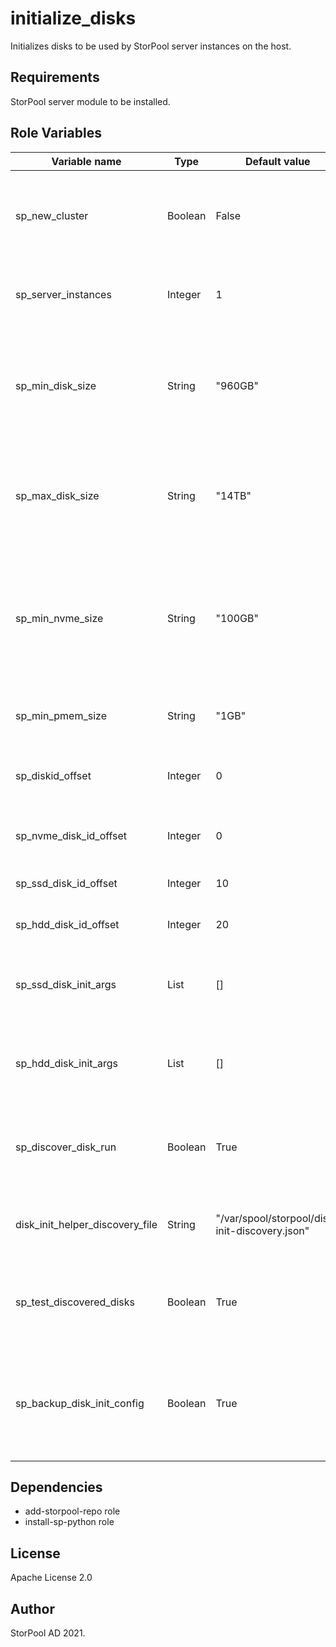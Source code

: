 initialize_disks
=========

Initializes disks to be used by StorPool server instances on the host.

Requirements
------------

StorPool server module to be installed.

Role Variables
--------------

| Variable name                   | Type    | Default value | Description |
|---------------------------------| ------- |-------------- | ----------- |
| sp_new_cluster                  | Boolean | False         | Designates if this is the first deployment of the cluster. Sets an `-I` to the first disk of the first node. |
| sp_server_instances             | Integer | 1             | Sets the number of server instances to spread disks over |
| sp_min_disk_size                | String  | "960GB"       | Minimum size of SATA disks to be considered for initialization. Disks whose size is smaller than this will be excluded from the list |
| sp_max_disk_size                | String  | "14TB"        | Maximum size of SATA disks to be considered for initialization. Disks whose size is larger than this will be excluded from the list |
| sp_min_nvme_size                | String  | "100GB"       | Minimum size of NVMe devices to be considered for initialization. Please have in mind that raising this limit will exclude Optane NVMes from the list of discovered disks. |
| sp_min_pmem_size                | String  | "1GB"         | Minimum size of PMEM devices to be considered for initialization |
| sp_diskid_offset                | Integer | 0             | Used to generate StorPool disk IDs when there are nodes with IDs > 40 |
| sp_nvme_disk_id_offset          | Integer | 0             | Used to generate StorPool disk IDs for NVMe devices |
| sp_ssd_disk_id_offset           | Integer | 10            | Used to generate StorPool disk IDs for SSD devices |
| sp_hdd_disk_id_offset           | Integer | 20            | Used to generate StorPool disk IDs for HDD devices |
| sp_ssd_disk_init_args           | List    | []            | List of strings in the form of "--arg1,--arg2" that will be used to initialize SSD devices |
| sp_hdd_disk_init_args           | List    | []            | List of strings in the form of "--arg1,--arg2" that will be used to initialize HDD devices |
| sp_discover_disk_run            | Boolean | True          | Designates if the `disk_init_helper` tool should run its discover phase to collect a list with usable devices |
| disk_init_helper_discovery_file | String  | "/var/spool/storpool/disk-init-discovery.json" | Specifies a path to a JSON file containing the list of devices of to be initialized |
| sp_test_discovered_disks        | Boolean | True          | Only for SP testing lab use! Whether to test the disks found in the discovery phase of `disk_init_helper` |
| sp_backup_disk_init_config      | Boolean | True         | Save timestamped backups of the `disk_init_helper` discovery command, JSON file, and initialization command |


Dependencies
------------

- add-storpool-repo role
- install-sp-python role

License
-------

Apache License 2.0

Author 
------

StorPool AD 2021.
